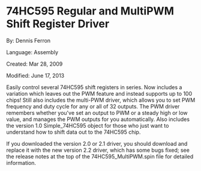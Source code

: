 # 74HC595 Regular and MultiPWM Shift Register Driver

By: Dennis Ferron

Language: Assembly

Created: Mar 28, 2009

Modified: June 17, 2013

Easily control several 74HC595 shift registers in series. Now includes a variation which leaves out the PWM feature and instead supports up to 100 chips! Still also includes the multi-PWM driver, which allows you to set PWM frequency and duty cycle for any or all of 32 outputs. The PWM driver remembers whether you've set an output to PWM or a steady high or low value, and manages the PWM outputs for you automatically. Also includes the version 1.0 Simple\_74HC595 object for those who just want to understand how to shift data out to the 74HC595 chip.

If you downloaded the version 2.0 or 2.1 driver, you should download and replace it with the new version 2.2 driver, which has some bugs fixed; see the release notes at the top of the 74HC595\_MultiPWM.spin file for detailed information.
